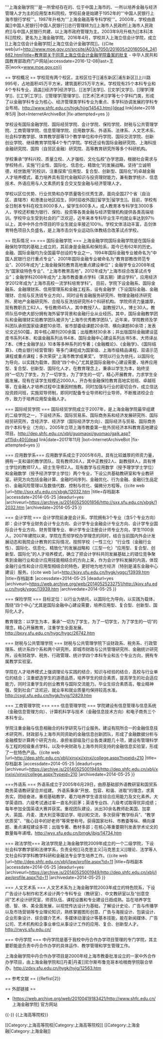 '''上海金融学院'''是一所曾经存在的、位于中国上海市的、一所以培养金融与经济管理人才为主的应用型本科院校。学校前身是始建于1952年的'''中国人民银行上海市银行学校'''。1987年升格为'''上海金融高等专科学校'''。2000年，学校由直属[[中国人民银行|中国人民银行]]总行管理转为[[上海市人民政府|上海市人民政府]]与中国人民银行共建、以上海市政府管理为主。2003年9月升格为[[本科|本科]]院校，更名为上海金融学院。2016年4月，学校并入上海立信会计学院，成立[[上海立信会计金融学院|上海立信会计金融学院]]。<ref>{{Cite web|url=http://www.moe.gov.cn/srcsite/A03/s7050/201605/t20160504_241882.html|title=教育部关于同意上海立信会计金融学院备案的批复 - 中华人民共和国教育部政府门户网站|accessdate=2016-12-08|last=王芬|work=www.moe.gov.cn}}</ref>

== 学校概况 ==
学校现有两个校区，主校区位于[[浦东新区|浦东新区]]上川路995号，占地面积45万平方米，建筑面积25万平方米。学校现有25个本科专业和4个专科专业，涵盖[[经济学|经济学]]、[[法学|法学]]、[[文学|文学]]、[[理学|理学]]、[[工学|工学]]、[[管理学|管理学]]、[[艺术|艺术]]学等七个学科门类，形成了以金融学科专业为核心、经济管理类学科专业为重点、多学科协调发展的学科专业布局。<ref>http://www.shfc.edu.cn/hjgk/hjjg/14543.htm{{dead link|date=2018年5月 |bot=InternetArchiveBot |fix-attempted=yes }}</ref>

学校设有国际金融学院、国际经贸学院、会计学院、保险学院、财税与公共管理学院、工商管理学院、信息管理学院、应用数学系、外语系、法律系、人文艺术系、社会科学教学部、体育教学部等13个教学单位和中丹学院、国际交流学院、创新创业学院、继续教育学院等4个专门学院。学校还设有国际金融研究院、上海科技金融研究院、国购（自贸区金融）研究院、高等教育研究所等多个科研机构。

学校秉承“学科兴校、质量立校、人才强校、文化弘校”办学思路，根据社会需求与学校特点，实施“行业性、国际化、信息化、精致化”的发展战略。坚持“立诚明德，经世致用”的校训，注重探索“应用型、复合型、创新型、国际化”的卓越金融人才培养模式，着力培养具有现代金融知识与投资理财能力，兼有数学统计、信息技术、外语应用与人文素质的复合交叉型金融与经济管理人才。

学校以区位优势、行业优势和办学质量吸引优秀生源，面向全国27个省（自治区、直辖市）和港澳台地区招生，同时招收外国[[留学生|留学生]]。目前，学校有全日制本专科在校生8000多人，留学生600多人，成人教育本专科学生3000多人，学校还积极为银行、保险、投资等各类金融与经济管理机构提供各类高端培训。学校毕业生受到社会的广泛欢迎，近年来本专科毕业生平均就业率达到97％以上，其中中外合作项目的毕业生就业率接近100％。学校文体活动丰富，击剑体育特色项目久负盛名，是上海市击剑专业运动队体教结合改革试点学校。

== 院系情况 ==
=== 国际金融学院 ===
上海金融学院国际金融学院是在国际金融保险学院的基础上成立的，其前身是金融系和保险系，距今已有62年的历史。金融、国际金融均为全国最早创设的专业之一，1994年国际金融专业被命名为“中国人民银行总行重点专业”、2001年国际金融专业被命名为“教育部教改师范专业”、2005年成为“上海金融保险教育高地重点建设单位”；金融学专业2008年成为“国家级特色专业”、“上海市教育高地”，2012年成为“上海市综合改革试点专业”；金融学科2008年成为“上海市教委重点学科（第五期）建设学科”，应用经济学2012年成为“上海市高校一流学科培育学科”。
目前，学院下设金融系、国际金融系、金融理财系、信用管理系和金融工程系，设有金融学（下设国际金融、金融理财、合规与反洗钱专业方向）。同时设有金融服务研究所、物理金融经济研究所、房地产金融研究所、合规与反洗钱研究所4个科研机构。
学院师资力量雄厚，现有教职员工62人，专任教师45人，其中教授7人、副教授21人，博士30人。教师队伍中绝大部分拥有海外留学背景和金融行业从业经历。其中，国际金融教学团队和金融理财实验教学团队被评为“上海市优秀教学团队”。近年来，学院教师及学科团队承担国家级课题10余项、省市部委级课题20余项、横向课题80余项；发表论文近500篇，其中核心期刊200余篇；出版教材30余本；并出版国际金融建设蓝皮书系列4本、和谐金融系列丛书4本、国际金融中心建设系列丛书5本、大师译丛7本、《博士金融学丛》10本等多种系列的专著；《金融概论》、《金融学》、《国际结算》、《商业银行经营管理》等多门课程成为国家级、上海市级精品课程、双语示范课程或重点课程；多次荣获“上海市教学成果奖”。
学院以行业为依托，以国际化为导向，以实践为载体，围绕“四个中心”尤其是国际金融中心建设需要，培养应用型、复合型、创新型、国际化人才。在教育理念上，秉承以学生为本，始终坚持“一切为了学生，为了一切学生，为了学生的一切”，精心开展教育，力求学生全面发展。现有在读学生规模近2000人，开办有金融保险教育高地实验班、卓越班等，在金融人才培养过程中注重因材施教。同时加强与行业的密切合作，成立信达投资顾问班，实施双导师制，即同时配备专业导师和行业导师，不断推进校企合作，致力于培养应用型金融人才。

=== 国际经贸学院 ===
国际经贸学院成立于2007年，是上海金融学院最早组建的二级学院之一，下设经济系、国际贸易系、国际商务系和经济发展研究所、国际经贸研究所，含经济学、经济学（国际经济学方向）、国际经济与贸易、国际商务四个本科专业（方向）。2005年立项上海市教委第一批外贸经济本科教育高地建设项目。<ref>http://dep.shfc.edu.cn/xblj/guomaoxi/guomao/gaik.asp?zf11id=40{{dead link|date=2017年11月 |bot=InternetArchiveBot |fix-attempted=yes }}</ref>

=== 应用数学系===
应用数学系成立于2005年6月。具有比较雄厚的师资力量，拥有一支和谐的教学团队，现有教师26人，其中正教授2人、副教授8人，具有博士学位的教师17人，硕士生导师2人。现有数学与应用数学（授予理学学士学位）和金融数学（授予经济学学士学位）两个专业，下设公共基础教研室和专业教研室。研究方向包括金融计算、金融时间序列、金融优化、行为金融、金融衍生品定价、金融风险管理以及数值代数、控制与优化、偏微分方程等。<ref>{{cite web |url=http://sxx.sfu.edu.cn/xbgk/12032.htm |title=存档副本 |accessdate=2014-05-25 |deadurl=yes |archiveurl=https://archive.is/20140525001856/http://sxx.sfu.edu.cn/xbgk/12032.htm |archivedate=2014-05-25 }}</ref>

=== 会计学院 ===
会计学院前身是会计系，学院拥有3个专业（含5个专业方向）即：会计学专业财务会计专业方向、会计学专业金融会计专业方向、会计学专业国际会计专业方向、财务管理专业、审计学专业注册会计师专业方向，学生1100余人。2007年建院以来，学院在贯彻学校办学理念的同时，结合当前国内外会计发展动态和我院会计教育的实际情况，按照学校（一性三化）“行业性（金融行业性）、国际化、信息化、精致化”的发展战略和（三型一化）“应用型、复合型、创新型、国际化”的人才培养模式，确立了把会计学科共同发展基础上的错位竞争聚焦到金融行业和会计应用技能相结合的方向上来，作为会计学科发展的内涵，体现金融行业性和会计应用型相结合的特色，更好地为地方经济（特别是浦东金融中心建设）服务。<ref>{{cite web |url=http://kjxy.sfu.edu.cn/hygk/yqgc/13939.htm |title=存档副本 |accessdate=2014-05-25 |deadurl=yes |archiveurl=https://web.archive.org/web/20140525232751/http://kjxy.sfu.edu.cn/hygk/yqgc/13939.htm |archivedate=2014-05-25 }}</ref>

=== 保险学院 ===
目标定位：以行业为依托，以国际化为导向，以实践为载体，围绕“四个中心”尤其是国际金融中心建设需要，培养应用型、复合型、创新型、国际化人才。

教育理念：以学生为本，秉承“一切为了学生，为了一切学生，为了学生的一切”的理念，精心开展教育，注重学生全面发展。<ref>http://bxxy.sfu.edu.cn/hygc/hygc/26742.htm</ref>

=== 财税与公共管理学院 ===
财税与公共管理学院下设财政系、税务系、行政管理系、统计系四个系和两个研究所，即城市财政与公共管理研究所、金融统计研究所，设有财政学、税务、行政管理、统计学四个本科专业和五个专业方向，拥有专属教学实验室。

学院在人才培养模式上强调理论与实践的结合，知识与经验的结合，高校与行业单位的结合；注重塑造学生的道德品质，培养学生的综合素质，提高学生的社会适应能力，同时注重学生的创业教育与国际交流能力。毕业生综合素质高，敬业精神强，受到社会广泛欢迎，就业率和就业质量均保持较高水准。<ref>http://csgl.sfu.edu.cn/hygk/hyjg/12829.htm</ref>

=== 工商管理学院 ===
=== 信息管理学院  ===
学院建设有信息管理与信息系统（金融信息管理方向）、计算机科学与技术（金融信息技术方向）和电子商务三个本科专业。

学院注重金融与信息相融合的科学研究与行业服务。建设有院所合一的金融信息技术研究所，财政部与上海市共同资助的金融信息创新团队，形成了金融数据分析与金融模型计算两个研究方向，承担省部级及行业各类课题几十项，建设有管理科学与工程的校级重点学科，以及中央财政与上海市共同支持的金融信息实验室，形成了一批特色产品。<ref>{{cite web |url=http://dep.shfc.edu.cn/xblj/xinxixi/xinxi/college.aspx?typeid=210 |title=存档副本 |accessdate=2014-05-25 |deadurl=yes |archiveurl=https://archive.is/20140525001949/http://dep.shfc.edu.cn/xblj/xinxixi/xinxi/college.aspx?typeid=210 |archivedate=2014-05-25 }}</ref>

===外语系 ===
外语系成立于2005年6月29日，由原基础部外语教研室和国贸系商务英语教研室合并组建。
外语系秉承“开放、包容、和谐、进取”的理念，求真务实，团结奋进，重视基础教学，着力培养学生语言综合应用能力及文化素养。大学英语四、六级考试通过率一直名列前茅；英语专业四、八级考试取得优异成绩；每年参加全国英语大赛并获奖。重视团队建设，派出30余名教师赴美国、加拿大、英国、丹麦、澳大利亚等国访学、培训和交流，多次获得“教学标兵”、“教学优质奖”、“我心目中的好老师”等荣誉称号。获得国家社科、市教委等纵、横向课题、重点课程建设多项；出版专著、教材多部；在核心等重要期刊发表学术论文的数量每年递增。<ref>http://wyx.sfu.edu.cn/bmgk/jbjg/14734.htm</ref>

=== 政法学院===
政法学院是上海金融学院2009年成立的一个二级学院，下设社会科学教学部和法律学系，负责全校[[马克思主义|马克思主义]]理论、法学等人文社会科学学科教学科研和金融法专业学生培养工作。<ref>{{cite web |url=http://dep.shfc.edu.cn/xblj/law/profile.aspx?id=11 |title=存档副本 |accessdate=2014-05-25 |deadurl=yes |archiveurl=https://archive.is/20140525001949/http://dep.shfc.edu.cn/xblj/law/profile.aspx?id=11 |archivedate=2014-05-25 }}</ref>

=== 人文艺术系  ===
人文艺术系为上海金融学院2003年成立的特色院系，下设广告设计与制作和艺术设计两个专科专业（教研室）、中文教研室以及“创意空间”艺术设计研究室，师资队伍、课程设置和专业建设日趋成熟。旨在培养学生德、智、体、美全面发展，以视觉传达设计为基础，了解设计史论、广告与传播学以及市场营销等专业理论知识，熟练掌握图形创意、广告与海报设计、包装设计、企业形象设计、综合媒介艺术、多媒体动漫设计等基本技能，能在新闻媒体、广告公司、艺术机构和企事业单位从事设计工作的应用、复合、创新型人才。<ref>http://rwys.sfu.edu.cn/</ref>

=== 中丹学院 ===
中丹学院是基于我校中丹合作办学项目管理的专门学院，其主要职能是负责中丹合作办学的具体运作、教学管理和学生管理工作。

上海金融学院中丹合作办学项目是2000年经上海市教委批准设立的一家中外合作办学项目，由上海金融学院和[[丹麦|丹麦]]尼尔斯布鲁克哥本哈根商学院联合举办。<ref>http://zdxy.sfu.edu.cn/hygk/hyjg/12563.htm</ref>

== 参考文献 ==
{{Reflist|2}}

== 外部链接 ==
* [https://web.archive.org/web/20100419183421/http://www.shfc.edu.cn/ 上海金融学院] 官方网站

{{-}}
{{上海高等院校}}

[[Category:上海高等院校|Category:上海高等院校]]
[[Category:上海金融|Category:上海金融]]